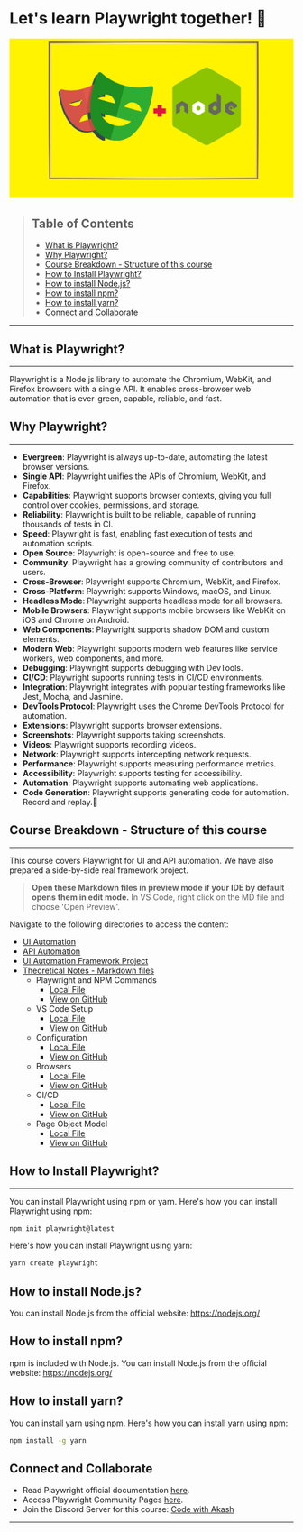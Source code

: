 # Let's learn Playwright together! 🚀

![Playwright](./assets/pw-logo.png)

>
>
> ## Table of Contents
>
> - [What is Playwright?](#what-is-playwright)
> - [Why Playwright?](#why-playwright)
> - [Course Breakdown - Structure of this course](#course-breakdown---structure-of-this-course)
> - [How to Install Playwright?](#how-to-install-playwright)
> - [How to install Node.js?](#how-to-install-nodejs)
> - [How to install npm?](#how-to-install-npm)
> - [How to install yarn?](#how-to-install-yarn)
> - [Connect and Collaborate](#connect-and-collaborate)
>

***

## What is Playwright?

***

Playwright is a Node.js library to automate the Chromium, WebKit, and Firefox browsers with a single API. It enables
cross-browser web automation that is ever-green, capable, reliable, and fast.

## Why Playwright?

***

- **Evergreen**: Playwright is always up-to-date, automating the latest browser versions.
- **Single API**: Playwright unifies the APIs of Chromium, WebKit, and Firefox.
- **Capabilities**: Playwright supports browser contexts, giving you full control over cookies, permissions, and
  storage.
- **Reliability**: Playwright is built to be reliable, capable of running thousands of tests in CI.
- **Speed**: Playwright is fast, enabling fast execution of tests and automation scripts.
- **Open Source**: Playwright is open-source and free to use.
- **Community**: Playwright has a growing community of contributors and users.
- **Cross-Browser**: Playwright supports Chromium, WebKit, and Firefox.
- **Cross-Platform**: Playwright supports Windows, macOS, and Linux.
- **Headless Mode**: Playwright supports headless mode for all browsers.
- **Mobile Browsers**: Playwright supports mobile browsers like WebKit on iOS and Chrome on Android.
- **Web Components**: Playwright supports shadow DOM and custom elements.
- **Modern Web**: Playwright supports modern web features like service workers, web components, and more.
- **Debugging**: Playwright supports debugging with DevTools.
- **CI/CD**: Playwright supports running tests in CI/CD environments.
- **Integration**: Playwright integrates with popular testing frameworks like Jest, Mocha, and Jasmine.
- **DevTools Protocol**: Playwright uses the Chrome DevTools Protocol for automation.
- **Extensions**: Playwright supports browser extensions.
- **Screenshots**: Playwright supports taking screenshots.
- **Videos**: Playwright supports recording videos.
- **Network**: Playwright supports intercepting network requests.
- **Performance**: Playwright supports measuring performance metrics.
- **Accessibility**: Playwright supports testing for accessibility.
- **Automation**: Playwright supports automating web applications.
- **Code Generation**: Playwright supports generating code for automation. Record and replay.🚀

## Course Breakdown - Structure of this course

***
This course covers Playwright for UI and API automation. We have also prepared a side-by-side real framework project.

> **Open these Markdown files in preview mode if your IDE by default opens them in edit mode.**
> In VS Code, right click on the MD file and choose 'Open Preview'.

Navigate to the following directories to access the content:

- [UI Automation](./pw-with-ts)
- [API Automation](./pw-api-tests)
- [UI Automation Framework Project](./pw-ui-framework)
- [Theoretical Notes - Markdown files](./theory-notes)
  - Playwright and NPM Commands
    - [Local File](theory-notes/playwright-cli/commands.md)
    - [View on GitHub](https://github.com/ch-akash/ak-playwright-nodejs/blob/master/theory-notes/playwright-cli/commands.md)
  - VS Code Setup
    - [Local File](theory-notes/ide-setup/vs-code-setup.md)
    - [View on GitHub](https://github.com/ch-akash/ak-playwright-nodejs/blob/master/theory-notes/ide-setup/vs-code-setup.md)
  - Configuration
    - [Local File](theory-notes/playwright-config/config-options.md)
    - [View on GitHub](https://github.com/ch-akash/ak-playwright-nodejs/blob/master/theory-notes/playwright-config/config-options.md)
  - Browsers
    - [Local File](./theory-notes/browsers/browsers.md)
    - [View on GitHub](https://github.com/ch-akash/ak-playwright-nodejs/blob/master/theory-notes/browsers/browsers.md)
  - CI/CD
    - [Local File](./theory-notes/ci-cd/ci-cd.md)
    - [View on GitHub](https://github.com/ch-akash/ak-playwright-nodejs/blob/master/theory-notes/ci-cd/ci-cd.md)
  - Page Object Model
    - [Local File](./theory-notes/page-object-model/pom.md)
    - [View on GitHub](https://github.com/ch-akash/ak-playwright-nodejs/blob/master/theory-notes/page-object-model/pom.md)

## How to Install Playwright?

***
You can install Playwright using npm or yarn. Here's how you can install Playwright using npm:

```bash
npm init playwright@latest
```

Here's how you can install Playwright using yarn:

```bash
yarn create playwright
```

## How to install Node.js?

You can install Node.js from the official website: <https://nodejs.org/>

## How to install npm?

npm is included with Node.js. You can install Node.js from the official website: <https://nodejs.org/>

## How to install yarn?

You can install yarn using npm. Here's how you can install yarn using npm:

```bash
npm install -g yarn
```

## Connect and Collaborate

- Read Playwright official documentation [here](https://playwright.dev/docs/intro).
- Access Playwright Community Pages [here](https://playwright.dev/community/welcome).
- Join the Discord Server for this course: [Code with Akash](https://discord.gg/6TTXCheZ8u)

***
